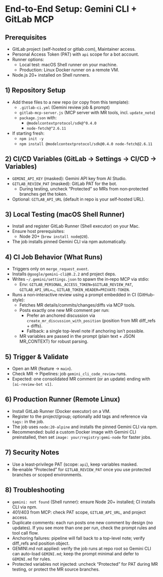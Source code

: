 # End-to-End Setup: Gemini CLI + GitLab MCP

## Prerequisites
- GitLab project (self-hosted or gitlab.com), Maintainer access.
- Personal Access Token (PAT) with `api` scope for a bot account.
- Runner options:
  - Local test: macOS Shell runner on your machine.
  - Production: Linux Docker runner on a remote VM.
- Node.js 20+ installed on Shell runners.

## 1) Repository Setup
- Add these files to a new repo (or copy from this template):
  - `.gitlab-ci.yml` (Gemini review job & prompt)
  - `gitlab-mcp-server.js` (MCP server with MR tools, incl. `update_note`)
  - `package.json` with:
    - `@modelcontextprotocol/sdk@^0.4.0`
    - `node-fetch@^2.6.11`
- If starting fresh:
  - `npm init -y`
  - `npm install @modelcontextprotocol/sdk@0.4.0 node-fetch@2.6.11`

## 2) CI/CD Variables (GitLab → Settings → CI/CD → Variables)
- `GEMINI_API_KEY` (masked): Gemini API key from AI Studio.
- `GITLAB_REVIEW_PAT` (masked): GitLab PAT for the bot.
  - During testing, uncheck “Protected” so MRs from non‑protected branches get the token.
- Optional: `GITLAB_API_URL` (default in repo is your self‑hosted URL).

## 3) Local Testing (macOS Shell Runner)
- Install and register GitLab Runner (Shell executor) on your Mac.
- Ensure host prerequisites:
  - Node 20+ (`brew install node@20`).
- The job installs pinned Gemini CLI via npm automatically.

## 4) CI Job Behavior (What Runs)
- Triggers only on `merge_request_event`.
- Installs `@google/gemini-cli@0.2.2` and project deps.
- Writes `~/.gemini/settings.json` to spawn the in‑repo MCP via stdio:
  - Env: `GITLAB_PERSONAL_ACCESS_TOKEN=$GITLAB_REVIEW_PAT`, `GITLAB_API_URL=…`, `GITLAB_TOKEN_HEADER=PRIVATE-TOKEN`.
- Runs a non‑interactive review using a prompt embedded in CI (GitHub-style):
  - Fetches MR details/commits/changes/diffs via MCP tools.
  - Posts exactly one new MR comment per run:
    - Prefer an anchored discussion via `create_mr_discussion_with_position` (position from MR diff_refs + diffs).
    - Fallback: a single top-level note if anchoring isn’t possible.
  - MR variables are passed in the prompt (plain text + JSON MR_CONTEXT) for robust parsing.

## 5) Trigger & Validate
- Open an MR (feature → `main`).
- Check MR → Pipelines: job `gemini_cli_code_review` runs.
- Expected: one consolidated MR comment (or an update) ending with `[ai-review-bot v1]`.

## 6) Production Runner (Remote Linux)
- Install GitLab Runner (Docker executor) on a VM.
- Register to the project/group; optionally add tags and reference via `tags:` in the job.
- The job uses `node:20-alpine` and installs the pinned Gemini CLI via npm.
- Recommended: build a custom Docker image with Gemini CLI preinstalled, then set `image: your/registry:gemi-node` for faster jobs.

## 7) Security Notes
- Use a least‑privilege PAT (scope: `api`), keep variables masked.
- Re‑enable “Protected” for `GITLAB_REVIEW_PAT` once you use protected branches or scoped environments.

## 8) Troubleshooting
- `gemini: not found` (Shell runner): ensure Node 20+ installed; CI installs CLI via npm.
- 401/403 from MCP: check PAT scope, `GITLAB_API_URL`, and project access.
- Duplicate comments: each run posts one new comment by design (no updates). If you see more than one per run, check the prompt rules and tool call flow.
 - Anchoring failures: pipeline will fall back to a top-level note; verify diff_refs and position object.
- GEMINI.md not applied: verify the job runs at repo root so Gemini CLI can auto-load `GEMINI.md`; keep the prompt minimal and defer to `GEMINI.md` for rules.
- Protected variables not injected: uncheck “Protected” for PAT during MR testing, or protect the MR source branches.
